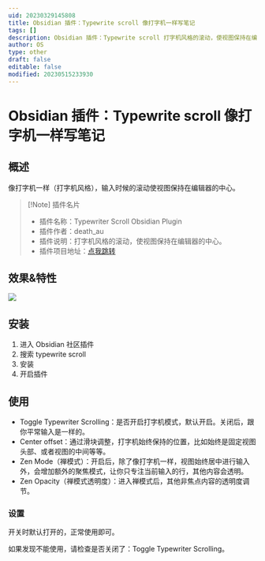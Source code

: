 ```yaml
---
uid: 20230329145808
title: Obsidian 插件：Typewrite scroll 像打字机一样写笔记
tags: []
description: Obsidian 插件：Typewrite scroll 打字机风格的滚动，使视图保持在编辑器的中心。
author: OS
type: other
draft: false
editable: false
modified: 20230515233930
---
```


# Obsidian 插件：Typewrite scroll 像打字机一样写笔记

## 概述

像打字机一样（打字机风格），输入时候的滚动使视图保持在编辑器的中心。

> [!Note] 插件名片
>- 插件名称：Typewriter Scroll Obsidian Plugin
>- 插件作者：death_au
>- 插件说明：打字机风格的滚动，使视图保持在编辑器的中心。
>- 插件项目地址：[点我跳转](https://github.com/deathau/cm-typewriter-scroll-obsidian)

## 效果&特性

![](https://cdn.pkmer.cn/images/GIF%202023-4-30%209-57-43.gif!pkmer)

## 安装

1. 进入 Obsidian 社区插件
2. 搜索 typewrite scroll
3. 安装
4. 开启插件

## 使用

- Toggle Typewriter Scrolling：是否开启打字机模式，默认开启。关闭后，跟你平常输入是一样的。
- Center offset：通过滑块调整，打字机始终保持的位置，比如始终是固定视图头部、或者视图的中间等等。
- Zen Mode（禅模式）：开启后，除了像打字机一样，视图始终居中进行输入外，会增加额外的聚焦模式，让你只专注当前输入的行，其他内容会透明。
- Zen Opacity（禅模式透明度）：进入禅模式后，其他非焦点内容的透明度调节。

### 设置

开关时默认打开的，正常使用即可。

如果发现不能使用，请检查是否关闭了：Toggle Typewriter Scrolling。